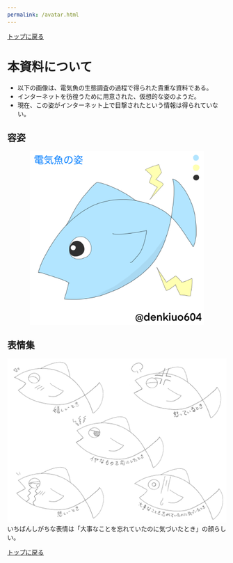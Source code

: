 ```yaml
---
permalink: /avatar.html
---
```


[トップに戻る](/)

# 本資料について
- 以下の画像は、電気魚の生態調査の過程で得られた貴重な資料である。
- インターネットを彷徨うために用意された、仮想的な姿のようだ。
- 現在、この姿がインターネット上で目撃されたという情報は得られていない。

## 容姿
<img src="/img/figure.png" alt="電気魚の姿" width="400" style="display: block; margin: auto">

## 表情集
![電気魚の表情集](/img/faces.png)
いちばんしがちな表情は「大事なことを忘れていたのに気づいたとき」の顔らしい。

[トップに戻る](/)
